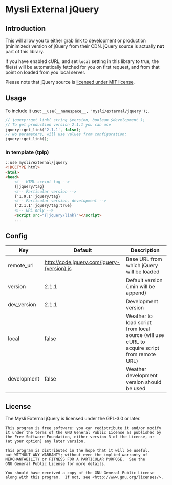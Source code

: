 # Mysli External jQuery

## Introduction

This will allow you to either grab link to development or production (minimized)
version of jQuery from their CDN. jQuery source is actually **not** part of this
library.

If you have enabled cURL, and set `local` setting in this library to true,
the file(s) will be automatically fetched for you on first request, and
from that point on loaded from you local server.

Please note that jQuery source is
[licensed under MIT license](https://jquery.org/license/).

## Usage

To include it use: `__use(__namespace__, 'mysli/external/jquery');`.

```php
// jquery::get_link( string $version, boolean $development );
// To get production version 2.1.1 you can use
jquery::get_link('2.1.1', false);
// No parameters, will use values from configuration:
jquery::get_link();
```

### In template (tplp)

```html
::use mysli/external/jquery
<!DOCTYPE html>
<html>
<head>
    <!-- HTML script tag -->
    {|jquery/tag}
    <!-- Particular version -->
    {'1.9.1'|jquery/tag}
    <!-- Particular version, development -->
    {'2.1.1'|jquery/tag:true}
    <!-- URL only -->
    <script src="{|jquery/link}"></script>
    ...
```

## Config

| Key         | Default                                    | Description                               |
|-------------|--------------------------------------------|-------------------------------------------|
| remote_url  | http://code.jquery.com/jquery-{version}.js | Base URL from which jQuery will be loaded |
| version     | 2.1.1 | Default version (.min will be append) |
| dev_version | 2.1.1 | Development version                   |
| local       | false | Weather to load script from local source (will use cURL to acquire script from remote URL) |
| development | false | Weather development version should be used |

## License

The Mysli External jQuery is licensed under the GPL-3.0 or later.

    This program is free software: you can redistribute it and/or modify
    it under the terms of the GNU General Public License as published by
    the Free Software Foundation, either version 3 of the License, or
    (at your option) any later version.

    This program is distributed in the hope that it will be useful,
    but WITHOUT ANY WARRANTY; without even the implied warranty of
    MERCHANTABILITY or FITNESS FOR A PARTICULAR PURPOSE.  See the
    GNU General Public License for more details.

    You should have received a copy of the GNU General Public License
    along with this program.  If not, see <http://www.gnu.org/licenses/>.
